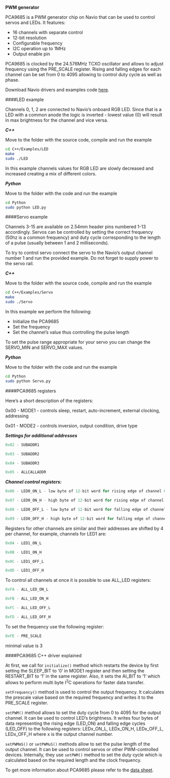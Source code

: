 **PWM generator**

PCA9685 is a PWM generator chip on Navio that can be used to control servos and LEDs. It features:

* 16 channels with separate control
* 12-bit resolution
* Configurable frequency
* I2C operation up to 1MHz
* Output enable pin

PCA9685 is clocked by the 24.576MHz TCXO oscillator and allows to adjust frequency using the PRE_SCALE register. Rising and falling edges for each channel can be set from 0 to 4095 allowing to control duty cycle as well as phase.

Download Navio drivers and examples code [here](navio-repository-cloning/).

####LED example

Channels 0, 1, 2 are connected to Navio’s onboard RGB LED. Since that is a LED with a common anode the logic is inverted - lowest value (0) will result in max brightness for the channel and vice versa.

***C++***

Move to the folder with the source code, compile and run the example

```bash
cd C++/Examples/LED
make
sudo ./LED
```

In this example channels values for RGB LED are slowly decreased and increased creating a mix of different colors.

***Python***

Move to the folder with the code and run the example

```bash
cd Python
sudo python LED.py
```


####Servo example

Channels 3-15 are available on 2.54mm header pins numbered 1-13 accordingly. Servos can be controlled by setting the correct frequency (50hz is a common frequency) and duty cycle corresponding to the length of a pulse (usually between 1 and 2 milliseconds).

To try to control servo connect the servo to the Navio’s output channel number 1 and run the provided example. Do not forget to supply power to the servo rail.


***C++***

Move to the folder with the source code, compile and run the example

```bash
cd C++/Examples/Servo
make
sudo ./Servo
```

In this example we perform the following:

* Initialize the PCA9685
* Set the frequency
* Set the channel’s value thus controlling the pulse length

To set the pulse range appropriate for your servo you can change the SERVO_MIN and SERVO_MAX values.


***Python***

Move to the folder with the code and run the example

```bash
cd Python
sudo python Servo.py
```




####PCA9685 registers

Here’s a short description of the registers:

0x00 - MODE1 - controls sleep, restart, auto-increment, external clocking, addressing

0x01 - MODE2 - controls inversion, output condition, drive type



***Settings for additional addresses***

```python
0x02 - SUBADDR1

0x03 - SUBADDR2

0x04 - SUBADDR3

0x05 - ALLCALLADDR
```

***Channel control registers:***

```c
0x06 - LED0_ON_L - low byte of 12-bit word for rising edge of channel 0

0x07 - LED0_ON_H - high byte of 12-bit word for rising edge of channel 0

0x08 - LED0_OFF_L - low byte of 12-bit word for falling edge of channel 0

0x09 - LED0_OFF_H - high byte of 12-bit word for falling edge of channel 0
```

Registers for other channels are similar and their addresses are shifted by 4 per channel, for example, channels for LED1 are:

```c
0x0A - LED1_ON_L

0x0B - LED1_ON_H

0x0C - LED1_OFF_L

0x0D - LED1_OFF_H
```

To control all channels at once it is possible to use ALL_LED registers:

```c
0xFA - ALL_LED_ON_L

0xFB - ALL_LED_ON_H

0xFC - ALL_LED_OFF_L

0xFD - ALL_LED_OFF_H
```

To set the frequency use the following register:

```c
0xFE - PRE_SCALE 
```
minimal value is 3

####PCA9685 C++ driver explained

At first, we call for ```initialize()``` method which restarts the device by first setting the SLEEP_BIT to ‘0’ in MODE1 register and then setting the RESTART_BIT to ‘1’ in the same register. Also, it sets the AI_BIT to ‘1’ which allows to perform multi byte I<sup>2</sup>C operations for faster data transfer.


```setFrequency()``` method is used to control the output frequency. It calculates the prescale value based on the required frequency and writes it to the PRE_SCALE register.


```setPWM()``` method allows to set the duty cycle from 0 to 4095 for the output channel. It can be used to control LED’s brightness. It writes four bytes of data representing the rising edge (LED_ON) and falling edge cycles (LED_OFF) to the following registers: LEDx_ON_L, LEDx_ON_H, LEDx_OFF_L, LEDx_OFF_H where x is the output channel number.



```setPWMmS()``` or ```setPWMuS()``` methods allow to set the pulse length of the output channel. It can be used to control servos or other PWM-controlled devices. Internally, they use ```setPWM()``` method to set the duty cycle which is calculated based on the required length and the clock frequency.


To get more information about PCA9685 please refer to the [data sheet](http://www.nxp.com/documents/data_sheet/PCA9685.pdf).
